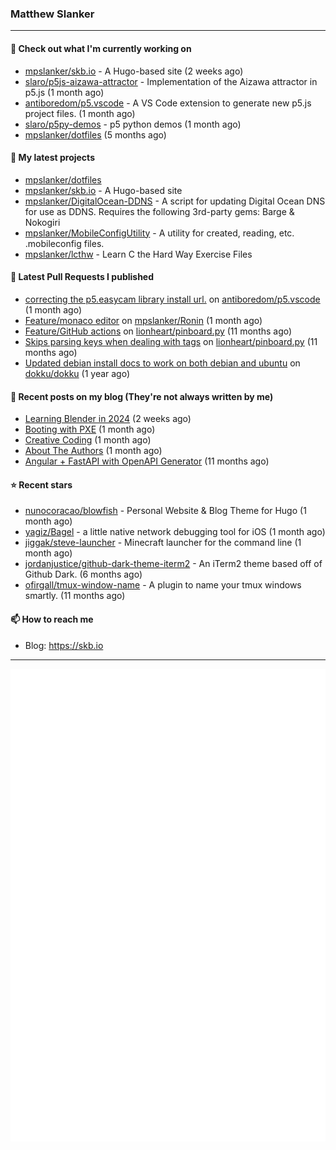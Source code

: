 ### Matthew Slanker
---
#### 👷 Check out what I'm currently working on

- [mpslanker/skb.io](https://github.com/mpslanker/skb.io) - A Hugo-based site (2 weeks ago)
- [slaro/p5js-aizawa-attractor](https://github.com/slaro/p5js-aizawa-attractor) - Implementation of the Aizawa attractor in p5.js (1 month ago)
- [antiboredom/p5.vscode](https://github.com/antiboredom/p5.vscode) - A VS Code extension to generate new p5.js project files. (1 month ago)
- [slaro/p5py-demos](https://github.com/slaro/p5py-demos) - p5 python demos (1 month ago)
- [mpslanker/dotfiles](https://github.com/mpslanker/dotfiles) (5 months ago)

#### 🌱 My latest projects

- [mpslanker/dotfiles](https://github.com/mpslanker/dotfiles)
- [mpslanker/skb.io](https://github.com/mpslanker/skb.io) - A Hugo-based site
- [mpslanker/DigitalOcean-DDNS](https://github.com/mpslanker/DigitalOcean-DDNS) - A script for updating Digital Ocean DNS for use as DDNS.  Requires the following 3rd-party gems: Barge &amp; Nokogiri
- [mpslanker/MobileConfigUtility](https://github.com/mpslanker/MobileConfigUtility) - A utility for created, reading, etc. .mobileconfig files.
- [mpslanker/lcthw](https://github.com/mpslanker/lcthw) - Learn C the Hard Way Exercise Files

#### 🔨 Latest Pull Requests I published

- [correcting the p5.easycam library install url.](https://github.com/antiboredom/p5.vscode/pull/62) on [antiboredom/p5.vscode](https://github.com/antiboredom/p5.vscode) (1 month ago)
- [Feature/monaco editor](https://github.com/mpslanker/Ronin/pull/1) on [mpslanker/Ronin](https://github.com/mpslanker/Ronin) (1 month ago)
- [Feature/GitHub actions](https://github.com/lionheart/pinboard.py/pull/30) on [lionheart/pinboard.py](https://github.com/lionheart/pinboard.py) (11 months ago)
- [Skips parsing keys when dealing with tags](https://github.com/lionheart/pinboard.py/pull/28) on [lionheart/pinboard.py](https://github.com/lionheart/pinboard.py) (11 months ago)
- [Updated debian install docs to work on both debian and ubuntu](https://github.com/dokku/dokku/pull/5658) on [dokku/dokku](https://github.com/dokku/dokku) (1 year ago)

#### 📜 Recent posts on my blog (They're not always written by me) 

- [Learning Blender in 2024](https://skb.io/posts/blender-getting-started/) (2 weeks ago)
- [Booting with PXE](https://skb.io/posts/booting-with-pxe/) (1 month ago)
- [Creative Coding](https://skb.io/posts/generative-art/) (1 month ago)
- [About The Authors](https://skb.io/about/) (1 month ago)
- [Angular &#43; FastAPI with OpenAPI Generator](https://skb.io/posts/ng&#43;fastapi/) (11 months ago)

#### ⭐ Recent stars

- [nunocoracao/blowfish](https://github.com/nunocoracao/blowfish) - Personal Website &amp; Blog Theme for Hugo (1 month ago)
- [yagiz/Bagel](https://github.com/yagiz/Bagel) - a little native network debugging tool for iOS (1 month ago)
- [jiggak/steve-launcher](https://github.com/jiggak/steve-launcher) - Minecraft launcher for the command line (1 month ago)
- [jordanjustice/github-dark-theme-iterm2](https://github.com/jordanjustice/github-dark-theme-iterm2) - An iTerm2 theme based off of Github Dark. (6 months ago)
- [ofirgall/tmux-window-name](https://github.com/ofirgall/tmux-window-name) - A plugin to name your tmux windows smartly. (11 months ago)

#### 📫 How to reach me
- Blog: https://skb.io
---
<img src="https://raw.githubusercontent.com/mpslanker/mpslanker/main/github-metrics.svg">